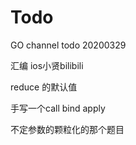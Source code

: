 <!--
Created: Sat Nov 16 2019 17:06:10 GMT+0800 (China Standard Time)
Modified: Thu Apr 02 2020 16:02:17 GMT+0800 (China Standard Time)
-->

# Todo

GO channel todo  20200329

汇编 ios小贤bilibili

reduce 的默认值

手写一个call bind apply

不定参数的颗粒化的那个题目

